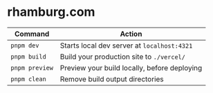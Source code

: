 # rhamburg.com

| Command           | Action                                           |
| ----------------- | ------------------------------------------------ |
| `pnpm dev`    	| Starts local dev server at `localhost:4321`      |
| `pnpm build` 		| Build your production site to `./vercel/`        |
| `pnpm preview`	| Preview your build locally, before deploying     |
| `pnpm clean`	    | Remove build output directories                  |
